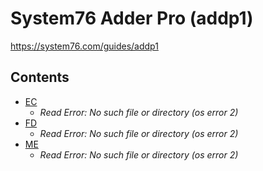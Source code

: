 # System76 Adder Pro (addp1)

https://system76.com/guides/addp1

## Contents

- [EC](./ec.rom)
  - *Read Error: No such file or directory (os error 2)*
- [FD](./fd.rom)
  - *Read Error: No such file or directory (os error 2)*
- [ME](./me.rom)
  - *Read Error: No such file or directory (os error 2)*
